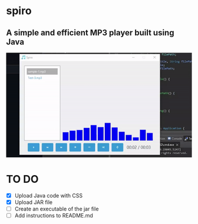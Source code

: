 # spiro
## A simple and efficient MP3 player built using Java
![](https://github.com/finitesphere/spiro/blob/main/example.gif)

# TO DO
- [X] Upload Java code with CSS
- [X] Upload JAR file
- [ ] Create an executable of the jar file
- [ ] Add instructions to README.md

